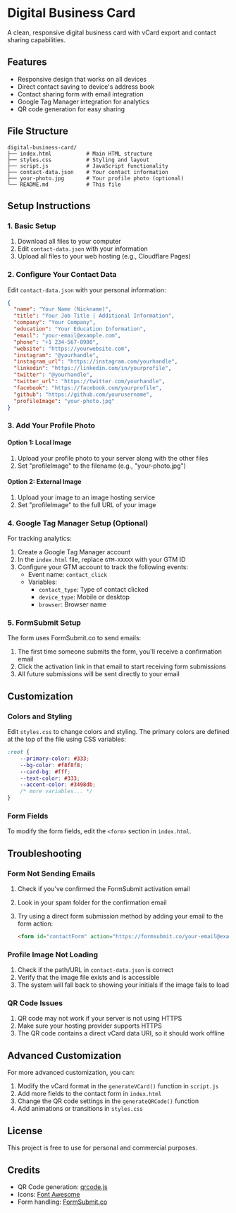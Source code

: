 # Digital Business Card

A clean, responsive digital business card with vCard export and contact sharing capabilities.

## Features

- Responsive design that works on all devices
- Direct contact saving to device's address book
- Contact sharing form with email integration
- Google Tag Manager integration for analytics
- QR code generation for easy sharing

## File Structure

```
digital-business-card/
├── index.html           # Main HTML structure
├── styles.css           # Styling and layout
├── script.js            # JavaScript functionality
├── contact-data.json    # Your contact information 
├── your-photo.jpg       # Your profile photo (optional)
└── README.md            # This file
```

## Setup Instructions

### 1. Basic Setup

1. Download all files to your computer
2. Edit `contact-data.json` with your information
3. Upload all files to your web hosting (e.g., Cloudflare Pages)

### 2. Configure Your Contact Data

Edit `contact-data.json` with your personal information:

```json
{
  "name": "Your Name (Nickname)",
  "title": "Your Job Title | Additional Information",
  "company": "Your Company",
  "education": "Your Education Information",
  "email": "your-email@example.com",
  "phone": "+1 234-567-8900",
  "website": "https://yourwebsite.com",
  "instagram": "@yourhandle",
  "instagram_url": "https://instagram.com/yourhandle",
  "linkedin": "https://linkedin.com/in/yourprofile",
  "twitter": "@yourhandle",
  "twitter_url": "https://twitter.com/yourhandle",
  "facebook": "https://facebook.com/yourprofile",
  "github": "https://github.com/yourusername",
  "profileImage": "your-photo.jpg"
}
```

### 3. Add Your Profile Photo

#### Option 1: Local Image
1. Upload your profile photo to your server along with the other files
2. Set "profileImage" to the filename (e.g., "your-photo.jpg")

#### Option 2: External Image
1. Upload your image to an image hosting service
2. Set "profileImage" to the full URL of your image

### 4. Google Tag Manager Setup (Optional)

For tracking analytics:

1. Create a Google Tag Manager account
2. In the `index.html` file, replace `GTM-XXXXX` with your GTM ID
3. Configure your GTM account to track the following events:
   - Event name: `contact_click`
   - Variables:
     - `contact_type`: Type of contact clicked
     - `device_type`: Mobile or desktop
     - `browser`: Browser name

### 5. FormSubmit Setup

The form uses FormSubmit.co to send emails:

1. The first time someone submits the form, you'll receive a confirmation email
2. Click the activation link in that email to start receiving form submissions
3. All future submissions will be sent directly to your email

## Customization

### Colors and Styling

Edit `styles.css` to change colors and styling. The primary colors are defined at the top of the file using CSS variables:

```css
:root {
    --primary-color: #333;
    --bg-color: #f8f8f8;
    --card-bg: #fff;
    --text-color: #333;
    --accent-color: #3498db;
    /* more variables... */
}
```

### Form Fields

To modify the form fields, edit the `<form>` section in `index.html`.

## Troubleshooting

### Form Not Sending Emails

1. Check if you've confirmed the FormSubmit activation email
2. Look in your spam folder for the confirmation email
3. Try using a direct form submission method by adding your email to the form action:
   
   ```html
   <form id="contactForm" action="https://formsubmit.co/your-email@example.com" method="POST">
   ```

### Profile Image Not Loading

1. Check if the path/URL in `contact-data.json` is correct
2. Verify that the image file exists and is accessible
3. The system will fall back to showing your initials if the image fails to load

### QR Code Issues

1. QR code may not work if your server is not using HTTPS
2. Make sure your hosting provider supports HTTPS
3. The QR code contains a direct vCard data URI, so it should work offline

## Advanced Customization

For more advanced customization, you can:

1. Modify the vCard format in the `generateVCard()` function in `script.js`
2. Add more fields to the contact form in `index.html`
3. Change the QR code settings in the `generateQRCode()` function
4. Add animations or transitions in `styles.css`

## License

This project is free to use for personal and commercial purposes.

## Credits

- QR Code generation: [qrcode.js](https://github.com/soldair/node-qrcode)
- Icons: [Font Awesome](https://fontawesome.com/)
- Form handling: [FormSubmit.co](https://formsubmit.co/)